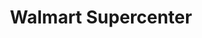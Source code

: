 ---
title: "Walmart Supercenter"
url: /lamar/walmart-supercenter-east-olive-street/
shop: supermarket
---